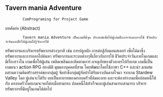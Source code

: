 ## Tavern mania Adventure
            ComPrograming for Project Game
บทคัดย่อ (Abstract)

            Tavern mania Adventure เป็นเกมที่มีจุด ประสงค์เพื่อให้ผู้เล่นฝึกการจําลองการใช้ ชีวิตประจําวันและฝึกให้ผู้เล่นได้รู้จักการใช้ 
ทรัพยากรและบริหารทรัพยากรต่างๆอาทิ เช่น การปลูกผัก การต่อสู้กับมอนสเตอร์ เพื่อได้มาซึ่งทรัพยากรและการออกไปค้นหา ทรัพยากรและระบบต่างๆที่เกี่ยวกับการใช้
ชีวิตประจําวันภายในเกมและมีเรื่องราวใน เกมเพื่อให้ผู้เล่น เพลิดเพลินและติดตามการ ผจญภัยของตัวละครไปกับเกม เกมนี้เป็น เกมแนว action RPG สองมิติ มุมมองบุคคลที่สาม 
โดยพัฒนาโดยใช้ภาษา C++ และนํา มาผสมผสานความคิดสร้างสรรค์ของกลุ่มผู้ จัดทําซึ่งกลุ่มผู้จัดทําได้รับแรงบันดาลใจมา จากเกม Stardew Valley โดย ผู้เล่นจะได้รับ 
บทเป็นทายาทของครอบครัวที่ล้มละลาย และจะต้องทํางานเพื่อปลดหนี้ให้กับ ครอบครัวโดยเกมจะจบก็ต่อเมื่อสามารถ ปลดหนี้ได้สําเร็จและผู้เล่นสามารถสามารถ 
บริหารทรัพยากรที่มีอยู่ในเกมได้ต่อไป
